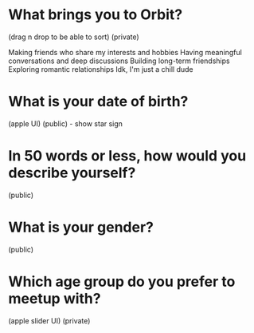 # What brings you to Orbit?

  (drag n drop to be able to sort)
  (private)

Making friends who share my interests and hobbies
Having meaningful conversations and deep discussions
Building long-term friendships
Exploring romantic relationships
Idk, I'm just a chill dude

# What is your date of birth?

  (apple UI)
  (public)
    - show star sign

# In 50 words or less, how would you describe yourself?

  (public)

# What is your gender?

  (public)

# Which age group do you prefer to meetup with?

  (apple slider UI)
  (private)

#

